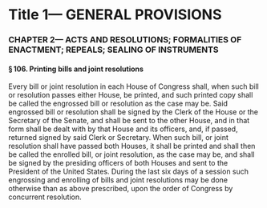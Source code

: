 
# Title 1— GENERAL PROVISIONS
### CHAPTER 2— ACTS AND RESOLUTIONS; FORMALITIES OF ENACTMENT; REPEALS; SEALING OF INSTRUMENTS
#### § 106. Printing bills and joint resolutions

Every bill or joint resolution in each House of Congress shall, when such bill or resolution passes either House, be printed, and such printed copy shall be called the engrossed bill or resolution as the case may be. Said engrossed bill or resolution shall be signed by the Clerk of the House or the Secretary of the Senate, and shall be sent to the other House, and in that form shall be dealt with by that House and its officers, and, if passed, returned signed by said Clerk or Secretary. When such bill, or joint resolution shall have passed both Houses, it shall be printed and shall then be called the enrolled bill, or joint resolution, as the case may be, and shall be signed by the presiding officers of both Houses and sent to the President of the United States. During the last six days of a session such engrossing and enrolling of bills and joint resolutions may be done otherwise than as above prescribed, upon the order of Congress by concurrent resolution.

